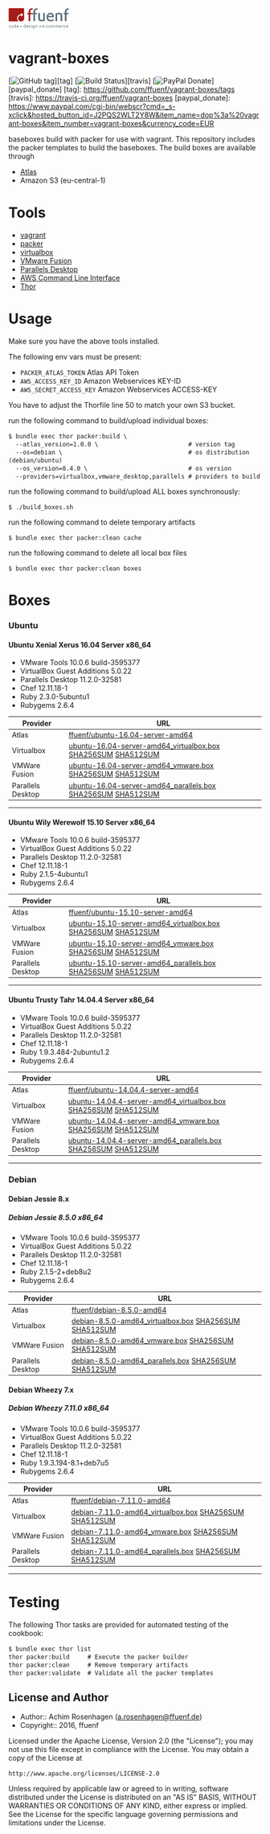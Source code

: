 <a href="http://www.ffuenf.de" title="ffuenf - code • design • e-commerce"><img src="https://github.com/ffuenf/Ffuenf_Common/blob/master/skin/adminhtml/default/default/ffuenf/ffuenf.png" alt="ffuenf - code • design • e-commerce" /></a>

vagrant-boxes
=============
[![GitHub tag](http://img.shields.io/github/tag/ffuenf/vagrant-boxes.svg)][tag]
[![Build Status](http://img.shields.io/travis/ffuenf/vagrant-boxes.svg)][travis]
[![PayPal Donate](https://img.shields.io/badge/paypal-donate-blue.svg)][paypal_donate]
[tag]: https://github.com/ffuenf/vagrant-boxes/tags
[travis]: https://travis-ci.org/ffuenf/vagrant-boxes
[paypal_donate]: https://www.paypal.com/cgi-bin/webscr?cmd=_s-xclick&hosted_button_id=J2PQS2WLT2Y8W&item_name=dop%3a%20vagrant-boxes&item_number=vagrant-boxes&currency_code=EUR

baseboxes build with packer for use with vagrant.
This repository includes the packer templates to build the baseboxes.
The build boxes are available through 

* [Atlas](https://atlas.hashicorp.com/ffuenf)
* Amazon S3 (eu-central-1)

Tools
=====

* [vagrant](http://vagrantup.com)
* [packer](http://packer.io)
* [virtualbox](https://www.virtualbox.org/)
* [VMware Fusion](http://www.vmware.com/de/products/fusion/)
* [Parallels Desktop](https://www.parallels.com/de/products/desktop/)
* [AWS Command Line Interface](http://aws.amazon.com/cli/)
* [Thor](http://whatisthor.com/)

Usage
=====

Make sure you have the above tools installed.

The following env vars must be present:
* `PACKER_ATLAS_TOKEN` Atlas API Token
* `AWS_ACCESS_KEY_ID` Amazon Webservices KEY-ID
* `AWS_SECRET_ACCESS_KEY` Amazon Webservices ACCESS-KEY

You have to adjust the Thorfile line 50 to match your own S3 bucket.

run the following command to build/upload individual boxes:
```
$ bundle exec thor packer:build \
  --atlas_version=1.0.0 \                         # version tag
  --os=debian \                                   # os distribution (debian/ubuntu)
  --os_version=8.4.0 \                            # os version
  --providers=virtualbox,vmware_desktop,parallels # providers to build
```

run the following command to build/upload ALL boxes synchronously:
```
$ ./build_boxes.sh
```

run the following command to delete temporary artifacts
```
$ bundle exec thor packer:clean cache
```

run the following command to delete all local box files
```
$ bundle exec thor packer:clean boxes
```

Boxes
=====

### Ubuntu
#### Ubuntu Xenial Xerus 16.04 Server x86_64

* VMware Tools 10.0.6 build-3595377
* VirtualBox Guest Additions 5.0.22
* Parallels Desktop 11.2.0-32581
* Chef 12.11.18-1
* Ruby 2.3.0-5ubuntu1
* Rubygems 2.6.4

| Provider          | URL                                                                                                                                                                                                                                                                                                                                                                                                             |
| ----------------- | --------------------------------------------------------------------------------------------------------------------------------------------------------------------------------------------------------------------------------------------------------------------------------------------------------------------------------------------------------------------------------------------------------------- |
| Atlas             | [ffuenf/ubuntu-16.04-server-amd64](https://atlas.hashicorp.com/ffuenf/ubuntu-16.04-server-amd64)                                                                                                                                                                                                                                                                                                                |
| Virtualbox        | [ubuntu-16.04-server-amd64_virtualbox.box](https://s3.eu-central-1.amazonaws.com/ffuenf-vagrantboxes/ubuntu/ubuntu-16.04-server-amd64_virtualbox.box) [SHA256SUM](https://s3.eu-central-1.amazonaws.com/ffuenf-vagrantboxes/ubuntu/ubuntu-16.04-server-amd64_virtualbox_SHA256SUM) [SHA512SUM](https://s3.eu-central-1.amazonaws.com/ffuenf-vagrantboxes/ubuntu/ubuntu-16.04-server-amd64_virtualbox_SHA512SUM) |
| VMWare Fusion     | [ubuntu-16.04-server-amd64_vmware.box](https://s3.eu-central-1.amazonaws.com/ffuenf-vagrantboxes/ubuntu/ubuntu-16.04-server-amd64_vmware.box) [SHA256SUM](https://s3.eu-central-1.amazonaws.com/ffuenf-vagrantboxes/ubuntu/ubuntu-16.04-server-amd64_vmware_SHA256SUM) [SHA512SUM](https://s3.eu-central-1.amazonaws.com/ffuenf-vagrantboxes/ubuntu/ubuntu-16.04-server-amd64_vmware_SHA512SUM)                 |
| Parallels Desktop | [ubuntu-16.04-server-amd64_parallels.box](https://s3.eu-central-1.amazonaws.com/ffuenf-vagrantboxes/ubuntu/ubuntu-16.04-server-amd64_parallels.box) [SHA256SUM](https://s3.eu-central-1.amazonaws.com/ffuenf-vagrantboxes/ubuntu/ubuntu-16.04-server-amd64_parallels_SHA256SUM) [SHA512SUM](https://s3.eu-central-1.amazonaws.com/ffuenf-vagrantboxes/ubuntu/ubuntu-16.04-server-amd64_parallels_SHA512SUM)     |

---

#### Ubuntu Wily Werewolf 15.10 Server x86_64

* VMware Tools 10.0.6 build-3595377
* VirtualBox Guest Additions 5.0.22
* Parallels Desktop 11.2.0-32581
* Chef 12.11.18-1
* Ruby 2.1.5-4ubuntu1
* Rubygems 2.6.4

| Provider          | URL                                                                                                                                                                                                                                                                                                                                                                                                             |
| ----------------- | --------------------------------------------------------------------------------------------------------------------------------------------------------------------------------------------------------------------------------------------------------------------------------------------------------------------------------------------------------------------------------------------------------------- |
| Atlas             | [ffuenf/ubuntu-15.10-server-amd64](https://atlas.hashicorp.com/ffuenf/ubuntu-15.10-server-amd64)                                                                                                                                                                                                                                                                                                                |
| Virtualbox        | [ubuntu-15.10-server-amd64_virtualbox.box](https://s3.eu-central-1.amazonaws.com/ffuenf-vagrantboxes/ubuntu/ubuntu-15.10-server-amd64_virtualbox.box) [SHA256SUM](https://s3.eu-central-1.amazonaws.com/ffuenf-vagrantboxes/ubuntu/ubuntu-15.10-server-amd64_virtualbox_SHA256SUM) [SHA512SUM](https://s3.eu-central-1.amazonaws.com/ffuenf-vagrantboxes/ubuntu/ubuntu-15.10-server-amd64_virtualbox_SHA512SUM) |
| VMWare Fusion     | [ubuntu-15.10-server-amd64_vmware.box](https://s3.eu-central-1.amazonaws.com/ffuenf-vagrantboxes/ubuntu/ubuntu-15.10-server-amd64_vmware.box) [SHA256SUM](https://s3.eu-central-1.amazonaws.com/ffuenf-vagrantboxes/ubuntu/ubuntu-15.10-server-amd64_vmware_SHA256SUM) [SHA512SUM](https://s3.eu-central-1.amazonaws.com/ffuenf-vagrantboxes/ubuntu/ubuntu-15.10-server-amd64_vmware_SHA512SUM)                 |
| Parallels Desktop | [ubuntu-15.10-server-amd64_parallels.box](https://s3.eu-central-1.amazonaws.com/ffuenf-vagrantboxes/ubuntu/ubuntu-15.10-server-amd64_parallels.box) [SHA256SUM](https://s3.eu-central-1.amazonaws.com/ffuenf-vagrantboxes/ubuntu/ubuntu-15.10-server-amd64_parallels_SHA256SUM) [SHA512SUM](https://s3.eu-central-1.amazonaws.com/ffuenf-vagrantboxes/ubuntu/ubuntu-15.10-server-amd64_parallels_SHA512SUM)     |

---

#### Ubuntu Trusty Tahr 14.04.4 Server x86_64

* VMware Tools 10.0.6 build-3595377
* VirtualBox Guest Additions 5.0.22
* Parallels Desktop 11.2.0-32581
* Chef 12.11.18-1
* Ruby 1.9.3.484-2ubuntu1.2
* Rubygems 2.6.4

| Provider          | URL                                                                                                                                                                                                                                                                                                                                                                                                                     |
| ----------------- | ----------------------------------------------------------------------------------------------------------------------------------------------------------------------------------------------------------------------------------------------------------------------------------------------------------------------------------------------------------------------------------------------------------------------- |
| Atlas             | [ffuenf/ubuntu-14.04.4-server-amd64](https://atlas.hashicorp.com/ffuenf/ubuntu-14.04.4-server-amd64)                                                                                                                                                                                                                                                                                                                    |
| Virtualbox        | [ubuntu-14.04.4-server-amd64_virtualbox.box](https://s3.eu-central-1.amazonaws.com/ffuenf-vagrantboxes/ubuntu/ubuntu-14.04.4-server-amd64_virtualbox.box) [SHA256SUM](https://s3.eu-central-1.amazonaws.com/ffuenf-vagrantboxes/ubuntu/ubuntu-14.04.4-server-amd64_virtualbox_SHA256SUM) [SHA512SUM](https://s3.eu-central-1.amazonaws.com/ffuenf-vagrantboxes/ubuntu/ubuntu-14.04.4-server-amd64_virtualbox_SHA512SUM) |
| VMWare Fusion     | [ubuntu-14.04.4-server-amd64_vmware.box](https://s3.eu-central-1.amazonaws.com/ffuenf-vagrantboxes/ubuntu/ubuntu-14.04.4-server-amd64_vmware.box) [SHA256SUM](https://s3.eu-central-1.amazonaws.com/ffuenf-vagrantboxes/ubuntu/ubuntu-14.04.4-server-amd64_vmware_SHA256SUM) [SHA512SUM](https://s3.eu-central-1.amazonaws.com/ffuenf-vagrantboxes/ubuntu/ubuntu-14.04.4-server-amd64_vmware_SHA512SUM)                 |
| Parallels Desktop | [ubuntu-14.04.4-server-amd64_parallels.box](https://s3.eu-central-1.amazonaws.com/ffuenf-vagrantboxes/ubuntu/ubuntu-14.04.4-server-amd64_parallels.box) [SHA256SUM](https://s3.eu-central-1.amazonaws.com/ffuenf-vagrantboxes/ubuntu/ubuntu-14.04.4-server-amd64_parallels_SHA256SUM) [SHA512SUM](https://s3.eu-central-1.amazonaws.com/ffuenf-vagrantboxes/ubuntu/ubuntu-14.04.4-server-amd64_parallels_SHA512SUM)     |

---

### Debian
#### Debian Jessie 8.x

##### Debian Jessie 8.5.0 x86_64

* VMware Tools 10.0.6 build-3595377
* VirtualBox Guest Additions 5.0.22
* Parallels Desktop 11.2.0-32581
* Chef 12.11.18-1
* Ruby 2.1.5-2+deb8u2
* Rubygems 2.6.4

| Provider          | URL                                                                                                                                                                                                                                                                                                                                                                                 |
| ----------------- | ----------------------------------------------------------------------------------------------------------------------------------------------------------------------------------------------------------------------------------------------------------------------------------------------------------------------------------------------------------------------------------- |
| Atlas             | [ffuenf/debian-8.5.0-amd64](https://atlas.hashicorp.com/ffuenf/debian-8.5.0-amd64)                                                                                                                                                                                                                                                                                                  |
| Virtualbox        | [debian-8.5.0-amd64_virtualbox.box](https://s3.eu-central-1.amazonaws.com/ffuenf-vagrantboxes/debian/debian-8.5.0-amd64_virtualbox.box) [SHA256SUM](https://s3.eu-central-1.amazonaws.com/ffuenf-vagrantboxes/debian/debian-8.5.0-amd64_virtualbox_SHA256SUM) [SHA512SUM](https://s3.eu-central-1.amazonaws.com/ffuenf-vagrantboxes/debian/debian-8.5.0-amd64_virtualbox_SHA512SUM) |
| VMWare Fusion     | [debian-8.5.0-amd64_vmware.box](https://s3.eu-central-1.amazonaws.com/ffuenf-vagrantboxes/debian/debian-8.5.0-amd64_vmware.box) [SHA256SUM](https://s3.eu-central-1.amazonaws.com/ffuenf-vagrantboxes/debian/debian-8.5.0-amd64_vmware_SHA256SUM) [SHA512SUM](https://s3.eu-central-1.amazonaws.com/ffuenf-vagrantboxes/debian/debian-8.5.0-amd64_vmware_SHA512SUM)                 |
| Parallels Desktop | [debian-8.5.0-amd64_parallels.box](https://s3.eu-central-1.amazonaws.com/ffuenf-vagrantboxes/debian/debian-8.5.0-amd64_parallels.box) [SHA256SUM](https://s3.eu-central-1.amazonaws.com/ffuenf-vagrantboxes/debian/debian-8.5.0-amd64_parallels_SHA256SUM) [SHA512SUM](https://s3.eu-central-1.amazonaws.com/ffuenf-vagrantboxes/debian/debian-8.5.0-amd64_parallels_SHA512SUM)     |

#### Debian Wheezy 7.x

##### Debian Wheezy 7.11.0 x86_64

* VMware Tools 10.0.6 build-3595377
* VirtualBox Guest Additions 5.0.22
* Parallels Desktop 11.2.0-32581
* Chef 12.11.18-1
* Ruby 1.9.3.194-8.1+deb7u5
* Rubygems 2.6.4

| Provider          | URL                                                                                                                                                                                                                                                                                                                                                                                     |
| ----------------- | --------------------------------------------------------------------------------------------------------------------------------------------------------------------------------------------------------------------------------------------------------------------------------------------------------------------------------------------------------------------------------------- |
| Atlas             | [ffuenf/debian-7.11.0-amd64](https://atlas.hashicorp.com/ffuenf/debian-7.11.0-amd64)                                                                                                                                                                                                                                                                                                    |
| Virtualbox        | [debian-7.11.0-amd64_virtualbox.box](https://s3.eu-central-1.amazonaws.com/ffuenf-vagrantboxes/debian/debian-7.11.0-amd64_virtualbox.box) [SHA256SUM](https://s3.eu-central-1.amazonaws.com/ffuenf-vagrantboxes/debian/debian-7.11.0-amd64_virtualbox_SHA256SUM) [SHA512SUM](https://s3.eu-central-1.amazonaws.com/ffuenf-vagrantboxes/debian/debian-7.11.0-amd64_virtualbox_SHA512SUM) |
| VMWare Fusion     | [debian-7.11.0-amd64_vmware.box](https://s3.eu-central-1.amazonaws.com/ffuenf-vagrantboxes/debian/debian-7.11.0-amd64_vmware.box) [SHA256SUM](https://s3.eu-central-1.amazonaws.com/ffuenf-vagrantboxes/debian/debian-7.11.0-amd64_vmware_SHA256SUM) [SHA512SUM](https://s3.eu-central-1.amazonaws.com/ffuenf-vagrantboxes/debian/debian-7.11.0-amd64_vmware_SHA512SUM)                 |
| Parallels Desktop | [debian-7.11.0-amd64_parallels.box](https://s3.eu-central-1.amazonaws.com/ffuenf-vagrantboxes/debian/debian-7.11.0-amd64_parallels.box) [SHA256SUM](https://s3.eu-central-1.amazonaws.com/ffuenf-vagrantboxes/debian/debian-7.11.0-amd64_parallels_SHA256SUM) [SHA512SUM](https://s3.eu-central-1.amazonaws.com/ffuenf-vagrantboxes/debian/debian-7.11.0-amd64_parallels_SHA512SUM)     |

---

Testing
=======

The following Thor tasks are provided for automated testing of the cookbook:

```
$ bundle exec thor list
thor packer:build     # Execute the packer builder
thor packer:clean     # Remove temporary artifacts
thor packer:validate  # Validate all the packer templates
```

License and Author
------------------

- Author:: Achim Rosenhagen (<a.rosenhagen@ffuenf.de>)
- Copyright:: 2016, ffuenf

Licensed under the Apache License, Version 2.0 (the "License");
you may not use this file except in compliance with the License.
You may obtain a copy of the License at

    http://www.apache.org/licenses/LICENSE-2.0

Unless required by applicable law or agreed to in writing, software
distributed under the License is distributed on an "AS IS" BASIS,
WITHOUT WARRANTIES OR CONDITIONS OF ANY KIND, either express or implied.
See the License for the specific language governing permissions and
limitations under the License.
